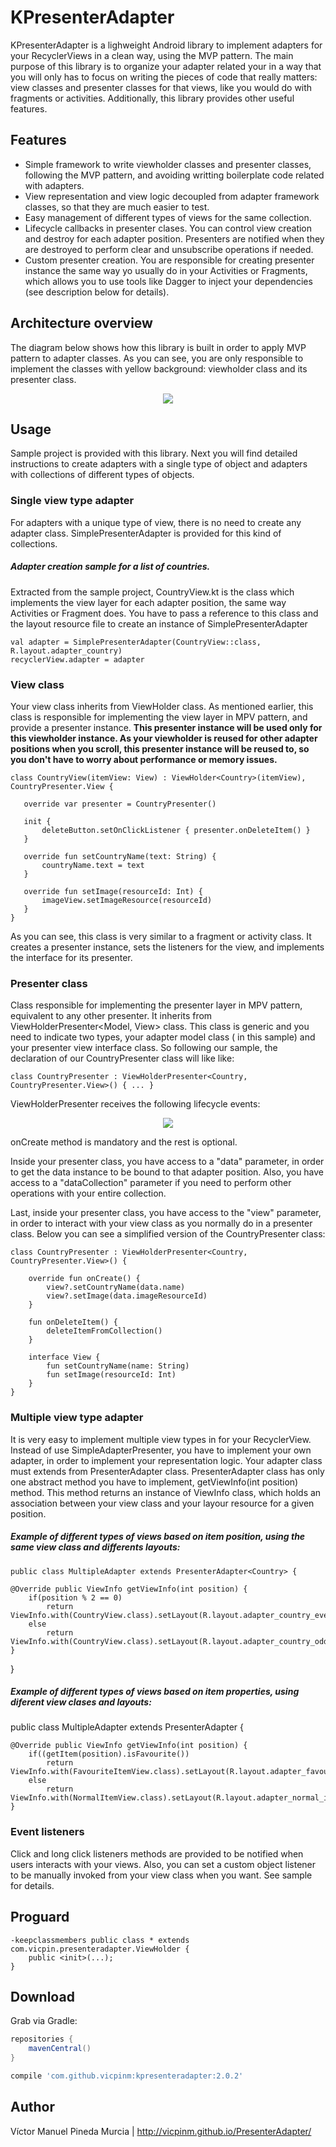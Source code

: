# KPresenterAdapter

KPresenterAdapter is a lighweight Android library to implement adapters for your RecyclerViews in a clean way, using the MVP pattern. The main purpose of this library is to organize your adapter related your in a way that you will only has to focus on writing the pieces of code that really matters: view classes and presenter classes for that views, like you would do with fragments or activities. Additionally, this library provides other useful features.

## Features
  * Simple framework to write viewholder classes and presenter classes, following the MVP pattern, and avoiding writting boilerplate code related with adapters. 
  * View representation and view logic decoupled from adapter framework classes, so that they are much easier to test.
  * Easy management of different types of views for the same collection.
  * Lifecycle callbacks in presenter clases. You can control view creation and destroy for each adapter position. Presenters are notified when they are destroyed to perform clear and unsubscribe operations if needed.
  * Custom presenter creation. You are responsible for creating presenter instance the same way yo usually do in your Activities or Fragments, which allows you to use tools like Dagger to inject your dependencies (see description below for details).

## Architecture overview
The diagram below shows how this library is built in order to apply MVP pattern to adapter classes. As you can see, you are only responsible to implement the classes with yellow background: viewholder class and its presenter class. 
<p align="center">
  <img src ="/uml_diagram.png" />
</p>


## Usage
Sample project is provided with this library. Next you will find detailed instructions to create adapters with a single type of object and adapters with collections of different types of objects.

### Single view type adapter

For adapters with a unique type of view, there is no need to create any adapter class. SimplePresenterAdapter is provided for this kind of collections.
 
##### Adapter creation sample for a list of countries. 
Extracted from the sample project, CountryView.kt is the class which implements the view layer for each adapter position, the same way Activities or Fragment does. You have to pass a reference to this class and the layout resource file to create an instance of SimplePresenterAdapter
  
    val adapter = SimplePresenterAdapter(CountryView::class, R.layout.adapter_country)
    recyclerView.adapter = adapter

### View class
Your view class inherits from ViewHolder<Model> class. As mentioned earlier, this class is responsible for implementing the view layer in MPV pattern, and provide a presenter instance. **This presenter instance will be used only for this viewholder instance. As your viewholder is reused for other adapter positions when you scroll, this presenter instance will be reused to, so you don't have to worry about performance or memory issues.**

 ```
 class CountryView(itemView: View) : ViewHolder<Country>(itemView), CountryPresenter.View {

    override var presenter = CountryPresenter()

    init {
        deleteButton.setOnClickListener { presenter.onDeleteItem() }
    }

    override fun setCountryName(text: String) {
        countryName.text = text
    }

    override fun setImage(resourceId: Int) {
        imageView.setImageResource(resourceId)
    }
}
 ```
 
As you can see, this class is very similar to a fragment or activity class. It creates a presenter instance, sets the listeners for the view, and implements the interface for its presenter. 

### Presenter class
Class responsible for implementing the presenter layer in MPV pattern, equivalent to any other presenter. It inherits from ViewHolderPresenter<Model, View> class. 
This class is generic and you need to indicate two types, your adapter model class (<Country> in this sample) and your presenter view interface class. So following our sample, the declaration of our CountryPresenter class will like like:
 
    class CountryPresenter : ViewHolderPresenter<Country, CountryPresenter.View>() { ... }
    
ViewHolderPresenter receives the following lifecycle events:
 
 <p align="center">
  <img src ="/lifecycle.png" />
</p>


onCreate method is mandatory and the rest is optional. 

Inside your presenter class, you have access to a "data" parameter, in order to get the data instance to be bound to that adapter position. Also, you have access to a "dataCollection" parameter if you need to perform other operations with your entire collection. 

Last, inside your presenter class, you have access to the "view" parameter, in order to interact with your view class as you normally do in a presenter class. Below you can see a simplified version of the CountryPresenter class:

```
class CountryPresenter : ViewHolderPresenter<Country, CountryPresenter.View>() {

    override fun onCreate() {
        view?.setCountryName(data.name)
        view?.setImage(data.imageResourceId)
    }

    fun onDeleteItem() {
        deleteItemFromCollection()
    }

    interface View {
        fun setCountryName(name: String)
        fun setImage(resourceId: Int)
    }
}
```

### Multiple view type adapter

It is very easy to implement multiple view types in for your RecyclerView. Instead of use SimpleAdapterPresenter, you have to implement your own adapter, in order to implement your representation logic. Your adapter class must extends from PresenterAdapter class.
PresenterAdapter class has only one abstract method you have to implement, getViewInfo(int position) method. This method returns an instance of ViewInfo class, which holds an association between your view class and your layour resource for a given position.


##### Example of different types of views based on item position, using the same view class and differents layouts:

    public class MultipleAdapter extends PresenterAdapter<Country> {

    @Override public ViewInfo getViewInfo(int position) {
        if(position % 2 == 0)
            return ViewInfo.with(CountryView.class).setLayout(R.layout.adapter_country_even);
        else
            return ViewInfo.with(CountryView.class).setLayout(R.layout.adapter_country_odd);
    }
}

##### Example of different types of views based on item properties, using diferent view clases and layouts:

public class MultipleAdapter extends PresenterAdapter<Country> {

    @Override public ViewInfo getViewInfo(int position) {
        if((getItem(position).isFavourite())
            return ViewInfo.with(FavouriteItemView.class).setLayout(R.layout.adapter_favourite_item);
        else
            return ViewInfo.with(NormalItemView.class).setLayout(R.layout.adapter_normal_item);
    }

### Event listeners

Click and long click listeners methods are provided to be notified when users interacts with your views. Also, you can set a custom object listener to be manually invoked from your view class when you want. See sample for details. 


## Proguard

    -keepclassmembers public class * extends com.vicpin.presenteradapter.ViewHolder {
        public <init>(...);
    }


## Download

Grab via Gradle:
```groovy
repositories {
    mavenCentral()
}

compile 'com.github.vicpinm:kpresenteradapter:2.0.2'
```

## Author

Víctor Manuel Pineda Murcia | http://vicpinm.github.io/PresenterAdapter/

